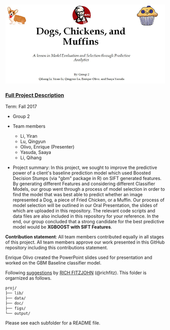 ![image](figs/Title.jpg)

### [Full Project Description](doc/project3_desc.md)

Term: Fall 2017

+ Group 2
+ Team members
	+ Li, Yiran
	+ Lu, Qingyun
	+ Olivo, Enrique (Presenter)
	+ Yasuda, Saaya
	+ Li, Qihang

+ Project summary: In this project, we sought to improve the predictive power of a client's baseline prediction model which used Boosted Decision Stumps (via "gbm" package in R) on SIFT generated features. By generating different Features and considering different Classifier Models, our group went through a process of model selection in order to find the model that was best able to predict whether an image represented a Dog, a piece of Fried Chicken, or a Muffin. Our process of model selection will be outlined in our Oral Presentation, the slides of which are uploaded in this repository. The relevant code scripts and data files are also included in this repository for your reference. In the end, our group concluded that a strong candidate for the best predictive model would be **XGBOOST with SIFT Features**.
	
**Contribution statement**: All team members contributed equally in all stages of this project. All team members approve our work presented in this GitHub repository including this contributions statement. 

Enrique Olivo created the PowerPoint slides used for presentation and worked on the GBM Baseline classifier model.

Following [suggestions](http://nicercode.github.io/blog/2013-04-05-projects/) by [RICH FITZJOHN](http://nicercode.github.io/about/#Team) (@richfitz). This folder is orgarnized as follows.

```
proj/
├── lib/
├── data/
├── doc/
├── figs/
└── output/
```

Please see each subfolder for a README file.

